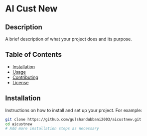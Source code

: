 # AI Cust New

## Description
A brief description of what your project does and its purpose.

## Table of Contents
- [Installation](#installation)
- [Usage](#usage)
- [Contributing](#contributing)
- [License](#license)

## Installation
Instructions on how to install and set up your project. For example:

```bash
git clone https://github.com/gulshandubbani2003/aicustnew.git
cd aicustnew
# Add more installation steps as necessary
